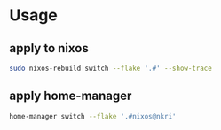 # Usage

## apply to nixos
```sh
sudo nixos-rebuild switch --flake '.#' --show-trace
```

## apply home-manager
```sh 
home-manager switch --flake '.#nixos@nkri'
```

